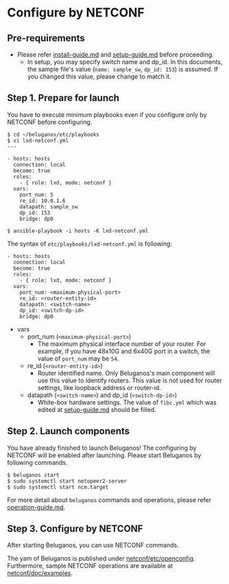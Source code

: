 # Configure by NETCONF

## Pre-requirements
- Please refer [install-guide.md](install-guide.md) and [setup-guide.md](setup-guide.md) before proceeding.
	- In setup, you may specify switch name and dp_id. In this documents, the sample file's value (`name: sample_sw`, `dp_id: 153`) is assumed. If you changed this value, please change to match it.

## Step 1. Prepare for launch

You have to execute minimum playbooks even if you configure only by NETCONF before configuring.

```
$ cd ~/beluganos/etc/playbooks
$ vi lxd-netconf.yml
---

- hosts: hosts
  connection: local
  become: true
  roles:
    - { role: lxd, mode: netconf }
  vars:
    port_num: 5
    re_id: 10.0.1.6
    datapath: sample_sw
    dp_id: 153
    bridge: dp0

$ ansible-playbook -i hosts -K lxd-netconf.yml
```

The syntax of `etc/playbooks/lxd-netconf.yml` is following:

```
- hosts: hosts
  connection: local
  become: true
  roles:
    - { role: lxd, mode: netconf }
  vars:
    port_num: <maximum-physical-port>
    re_id: <router-entity-id>
    datapath: <switch-name>
    dp_id: <switch-dp-id>
    bridge: dp0
```

- vars
	- port_num (`<maximum-physical-port>`)
		- The maximum physical interface number of your router. For example, if you have 48x10G and 6x40G port in a switch, the value of `port_num` may be `54`.
	- re_id (`<router-entity-id>`)
		- Router identified name. Only Beluganos's main component will use this value to identify routers. This value is not used for router settings, like loopback address or router-id.
	- datapath (`<switch-name>`) and dp_id (`<switch-dp-id>`)
		- White-box hardware settings. The value of `fibc.yml` which was edited at [setup-guide.md](setup-guide.md) should be filled.

## Step 2. Launch components

You have already finished to launch Beluganos! The configuring by NETCONF will be enabled after launching. Please start Beluganos by following commands.

```
$ beluganos start
$ sudo systemctl start netopeer2-server
$ sudo systemctl start ncm.target
```

For more detail about `beluganos` commands and operations, please refer [operation-guide.md](operation-guide.md).

## Step 3. Configure by NETCONF

After starting Beluganos, you can use NETCONF commands.

The yam of Beluganos is published under [netconf/etc/openconfig](https://github.com/beluganos/netconf/tree/master/etc/openconfig). Furthermore, sample NETCONF operations are available at [netconf/doc/examples](https://github.com/beluganos/netconf/tree/master/doc/examples). 
